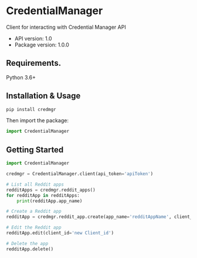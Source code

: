 # CredentialManager
Client for interacting with Credential Manager API

- API version: 1.0
- Package version: 1.0.0

## Requirements.

Python 3.6+

## Installation & Usage

```sh
pip install credmgr
```

Then import the package:
```python
import CredentialManager 
```

## Getting Started

```python
import CredentialManager

credmgr = CredentialManager.client(api_token='apiToken')

# List all Reddit apps
redditApps = credmgr.reddit_apps()
for redditApp in redditApps:
    print(redditApp.app_name)

# Create a Reddit app
redditApp = credmgr.reddit_app.create(app_name='redditAppName', client_id='client_id', client_secret='client_secret', user_agent='user_agent', redirect_uri='redirect_uri')

# Edit the Reddit app 
redditApp.edit(client_id='new Client_id')

# Delete the app
redditApp.delete()
```